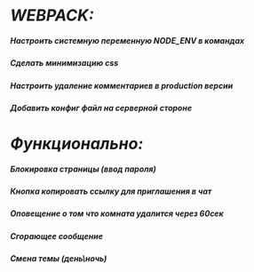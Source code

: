 # **_WEBPACK:_**

##### Настроить системную переменную NODE_ENV в командах

##### Сделать минимизацию css

##### Настроить удаление комментариев в production версии

##### Добавить конфиг файл на серверной стороне

# **_Функционально:_**

##### Блокировка страницы (ввод пароля)

##### Кнопка копировать ссылку для приглашения в чат

##### Оповещение о том что комната удалится через 60сек

##### Сгорающее сообщение

##### Смена темы (день\ночь)
